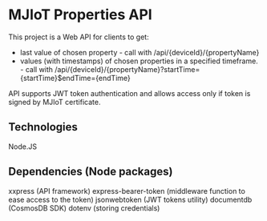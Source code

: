 # MJIoT Properties API
This project is a Web API for clients to get:
- last value of chosen property - call with <url>/api/{deviceId}/{propertyName}
- values (with timestamps) of chosen properties in a specified timeframe. - call with <url>/api/{deviceId}/{propertyName}?startTime={startTime}$endTime={endTime}

API supports JWT token authentication and allows access only if token is signed by MJIoT certificate.

## Technologies
Node.JS

## Dependencies (Node packages)
xxpress (API framework)
express-bearer-token (middleware function to ease access to the token)
jsonwebtoken (JWT tokens utility)
documentdb (CosmosDB SDK)
dotenv (storing credentials)